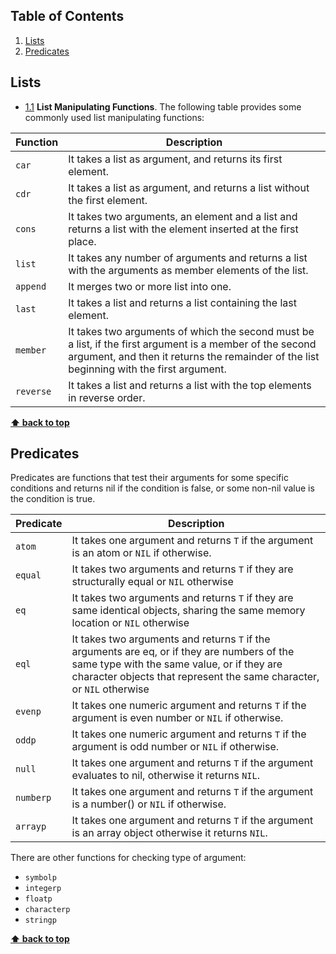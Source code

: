 ## Table of Contents

  1. [Lists](#lists)
  1. [Predicates](#predicates)


## Lists

<a name="manipulating--functions"></a><a name="1.1"></a>
  - [1.1](#manipulating--functions) **List Manipulating Functions**. The following table provides some commonly used list manipulating functions:

Function|Description
--|--
`car`|It takes a list as argument, and returns its first element.
`cdr`|It takes a list as argument, and returns a list without the first element.
`cons`|It takes two arguments, an element and a list and returns a list with the element inserted at the first place.
`list`|It takes any number of arguments and returns a list with the arguments as member elements of the list.
`append`|It merges two or more list into one.
`last`|It takes a list and returns a list containing the last element.
`member`|It takes two arguments of which the second must be a list, if the first argument is a member of the second argument, and then it returns the remainder of the list beginning with the first argument.
`reverse`|It takes a list and returns a list with the top elements in reverse order.

**[⬆ back to top](#table-of-contents)**

  
## Predicates
Predicates are functions that test their arguments for some specific conditions and returns nil if the condition is false, or some non-nil value is the condition is true.

Predicate | Description
--- | --- 
`atom`| It takes one argument and returns `T` if the argument is an atom or `NIL` if otherwise.
`equal`| It takes two arguments and returns `T` if they are structurally equal or `NIL` otherwise
`eq`| It takes two arguments and returns `T` if they are same identical objects, sharing the same memory location or `NIL` otherwise
`eql`|It takes two arguments and returns `T` if the arguments are eq, or if they are numbers of the same type with the same value, or if they are character objects that represent the same character, or `NIL` otherwise
`evenp`|It takes one numeric argument and returns `T` if the argument is even number or `NIL` if otherwise.
`oddp`|It takes one numeric argument and returns `T` if the argument is odd number or `NIL` if otherwise.
`null`|It takes one argument and returns `T` if the argument evaluates to nil, otherwise it returns `NIL`.
`numberp`|It takes one argument and returns `T` if the argument is a number() or `NIL` if otherwise.
`arrayp`|It takes one argument and returns `T` if the argument is an array object otherwise it returns `NIL`.

There are other functions for checking type of argument: 
* `symbolp`
* `integerp`
* `floatp`
* `characterp`
* `stringp`

**[⬆ back to top](#table-of-contents)**
